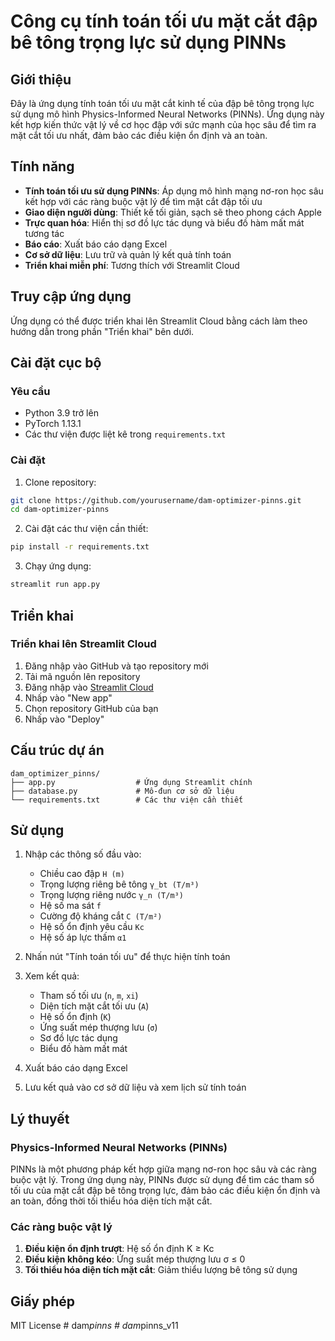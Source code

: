 # Công cụ tính toán tối ưu mặt cắt đập bê tông trọng lực sử dụng PINNs

## Giới thiệu

Đây là ứng dụng tính toán tối ưu mặt cắt kinh tế của đập bê tông trọng lực sử dụng mô hình Physics-Informed Neural Networks (PINNs). Ứng dụng này kết hợp kiến thức vật lý về cơ học đập với sức mạnh của học sâu để tìm ra mặt cắt tối ưu nhất, đảm bảo các điều kiện ổn định và an toàn.

## Tính năng

- **Tính toán tối ưu sử dụng PINNs**: Áp dụng mô hình mạng nơ-ron học sâu kết hợp với các ràng buộc vật lý để tìm mặt cắt đập tối ưu
- **Giao diện người dùng**: Thiết kế tối giản, sạch sẽ theo phong cách Apple
- **Trực quan hóa**: Hiển thị sơ đồ lực tác dụng và biểu đồ hàm mất mát tương tác
- **Báo cáo**: Xuất báo cáo dạng Excel
- **Cơ sở dữ liệu**: Lưu trữ và quản lý kết quả tính toán
- **Triển khai miễn phí**: Tương thích với Streamlit Cloud

## Truy cập ứng dụng

Ứng dụng có thể được triển khai lên Streamlit Cloud bằng cách làm theo hướng dẫn trong phần "Triển khai" bên dưới.

## Cài đặt cục bộ

### Yêu cầu

- Python 3.9 trở lên
- PyTorch 1.13.1
- Các thư viện được liệt kê trong `requirements.txt`

### Cài đặt

1. Clone repository:
```bash
git clone https://github.com/yourusername/dam-optimizer-pinns.git
cd dam-optimizer-pinns
```

2. Cài đặt các thư viện cần thiết:
```bash
pip install -r requirements.txt
```

3. Chạy ứng dụng:
```bash
streamlit run app.py
```

## Triển khai

### Triển khai lên Streamlit Cloud

1. Đăng nhập vào GitHub và tạo repository mới
2. Tải mã nguồn lên repository
3. Đăng nhập vào [Streamlit Cloud](https://streamlit.io/cloud)
4. Nhấp vào "New app"
5. Chọn repository GitHub của bạn
6. Nhấp vào "Deploy"

## Cấu trúc dự án

```
dam_optimizer_pinns/
├── app.py                  # Ứng dụng Streamlit chính
├── database.py             # Mô-đun cơ sở dữ liệu
└── requirements.txt        # Các thư viện cần thiết
```

## Sử dụng

1. Nhập các thông số đầu vào:
   - Chiều cao đập `H (m)`
   - Trọng lượng riêng bê tông `γ_bt (T/m³)`
   - Trọng lượng riêng nước `γ_n (T/m³)`
   - Hệ số ma sát `f`
   - Cường độ kháng cắt `C (T/m²)`
   - Hệ số ổn định yêu cầu `Kc`
   - Hệ số áp lực thấm `α1`

2. Nhấn nút "Tính toán tối ưu" để thực hiện tính toán

3. Xem kết quả:
   - Tham số tối ưu (`n`, `m`, `xi`)
   - Diện tích mặt cắt tối ưu (`A`)
   - Hệ số ổn định (`K`)
   - Ứng suất mép thượng lưu (`σ`)
   - Sơ đồ lực tác dụng
   - Biểu đồ hàm mất mát

4. Xuất báo cáo dạng Excel

5. Lưu kết quả vào cơ sở dữ liệu và xem lịch sử tính toán

## Lý thuyết

### Physics-Informed Neural Networks (PINNs)

PINNs là một phương pháp kết hợp giữa mạng nơ-ron học sâu và các ràng buộc vật lý. Trong ứng dụng này, PINNs được sử dụng để tìm các tham số tối ưu của mặt cắt đập bê tông trọng lực, đảm bảo các điều kiện ổn định và an toàn, đồng thời tối thiểu hóa diện tích mặt cắt.

### Các ràng buộc vật lý

1. **Điều kiện ổn định trượt**: Hệ số ổn định K ≥ Kc
2. **Điều kiện không kéo**: Ứng suất mép thượng lưu σ ≤ 0
3. **Tối thiểu hóa diện tích mặt cắt**: Giảm thiểu lượng bê tông sử dụng

## Giấy phép

MIT License
#   d a m _ p i n n s  
 #   d a m _ p i n n s _ v 1 1  
 